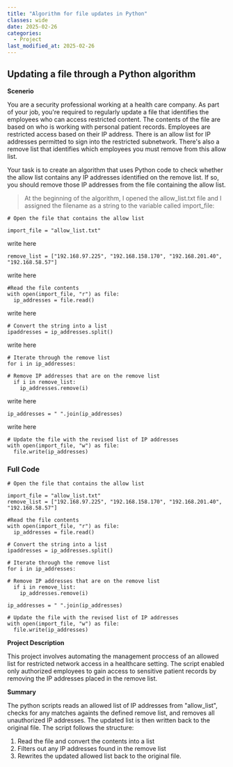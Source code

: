 ```yaml
---
title: "Algorithm for file updates in Python"
classes: wide
date: 2025-02-26
categories: 
  - Project
last_modified_at: 2025-02-26
---
```


## Updating a file through a Python algorithm

**Scenerio**

You are a security professional working at a health care company. As part of your job, you're required to regularly update a file that identifies the employees who can access restricted content.
The contents of the file are based on who is working with personal patient records. Employees are restricted access based on their IP address.
There is an allow list for IP addresses permitted to sign into the restricted subnetwork. There's also a remove list that identifies which employees you must remove from this allow list.

Your task is to create an algorithm that uses Python code to check whether the allow list contains any IP addresses identified on the remove list. If so, you should remove those IP addresses from the file containing the allow list.

> At the beginning of the algorithm, I opened the allow_list.txt file and I assigned the filename as a string to the variable called import_file:

```
# Open the file that contains the allow list

import_file = "allow_list.txt"
```

write here

```
remove_list = ["192.168.97.225", "192.168.158.170", "192.168.201.40", "192.168.58.57"]
```

write here


```
#Read the file contents
with open(import_file, "r") as file:
  ip_addresses = file.read()
```

write here

```
# Convert the string into a list
ipaddresses = ip_addresses.split()
```

write here

```
# Iterate through the remove list
for i in ip_addresses:

# Remove IP addresses that are on the remove list
  if i in remove_list:
    ip_addresses.remove(i)
```

write here

```
ip_addresses = " ".join(ip_addresses)
```

write here

```
# Update the file with the revised list of IP addresses 
with open(import_file, "w") as file:
  file.write(ip_addresses)
```

### Full Code
```
# Open the file that contains the allow list

import_file = "allow_list.txt"
remove_list = ["192.168.97.225", "192.168.158.170", "192.168.201.40", "192.168.58.57"]

#Read the file contents
with open(import_file, "r") as file:
  ip_addresses = file.read()

# Convert the string into a list
ipaddresses = ip_addresses.split()

# Iterate through the remove list
for i in ip_addresses:

# Remove IP addresses that are on the remove list
  if i in remove_list:
    ip_addresses.remove(i)

ip_addresses = " ".join(ip_addresses)

# Update the file with the revised list of IP addresses 
with open(import_file, "w") as file:
  file.write(ip_addresses)
```


**Project Description**

This project involves automating the management proccess of an allowed list for restricted network access in a healthcare setting. The script enabled only authorized employees to gain access to sensitive patient records
by removing the IP addresses placed in the remove list.

**Summary**

The python scripts reads an allowed list of IP addresses from "allow_list", checks for any matches againts the defined remove list, and removes all unauthorized IP addresses. 
The updated list is then written back to the original file. The script follows the structure:

1. Read the file and convert the contents into a list
2. Filters out any IP addresses found in the remove list
3. Rewrites the updated allowed list back to the original file.
